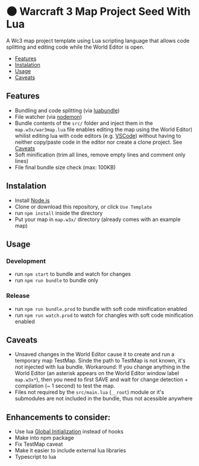 # 🌑 Warcraft 3 Map Project Seed With Lua

A Wc3 map project template using Lua scripting language that allows code splitting and editing code while the World Editor is open.

* [Features](#features)
* [Instalation](#Instalation)
* [Usage](#Usage)
* [Caveats](#caveats)

## Features
* Bundling and code splitting
(via [luabundle](https://github.com/Benjamin-Dobell/luabundle))
* File watcher (via [nodemon](https://github.com/remy/nodemon))
* Bundle contents of the `src/` folder and inject them in the `map.w3x/war3map.lua` file enables editing the map using the World Editor) whilist editing lua with code editors (e.g. [VSCode](https://code.visualstudio.com)) without having to neither copy/paste code in the editor nor create a clone project. See [Caveats](#caveats)
* Soft minification (trim all lines, remove empty lines and comment only lines)
* File final bundle size check (max: 100KB)

## Instalation
* Install [Node.js](https://nodejs.org/en/download/)
* Clone or download this repository, or click `Use Template`
* run `npm install` inside the directory
* Put your map in `map.w3x/` directory (already comes with an example map)

## Usage
### Development
* run `npm start` to bundle and watch for changes
* run `npm run bundle` to bundle only
### Release
* run `npm run bundle.prod` to bundle with soft code minification enabled
* run `npm run watch.prod` to watch for changles  with soft code minification enabled

## Caveats

* Unsaved changes in the World Editor cause it to create and run a temporary map TestMap. Sinde the path to TestMap is not known, it's not injected with lua bundle. Workaround: If you change anything in the World Editor (an asterisk appears on the World Editor window label `map.w3x*`), then you need to first SAVE and wait for change detection + compilation (~ 1 second) to test the map.
* Files not required by the `src/main.lua` (`__root`) module or it's submodules are not included in the bundle, thus not acessible anywhere

## Enhancements to consider:
* Use lua [Global Initialization](https://www.hiveworkshop.com/threads/lua-global-initialization.317099/) instead of hooks
* Make into npm package
* Fix TestMap caveat
* Make it easier to include external lua libraries
* Typescript to lua